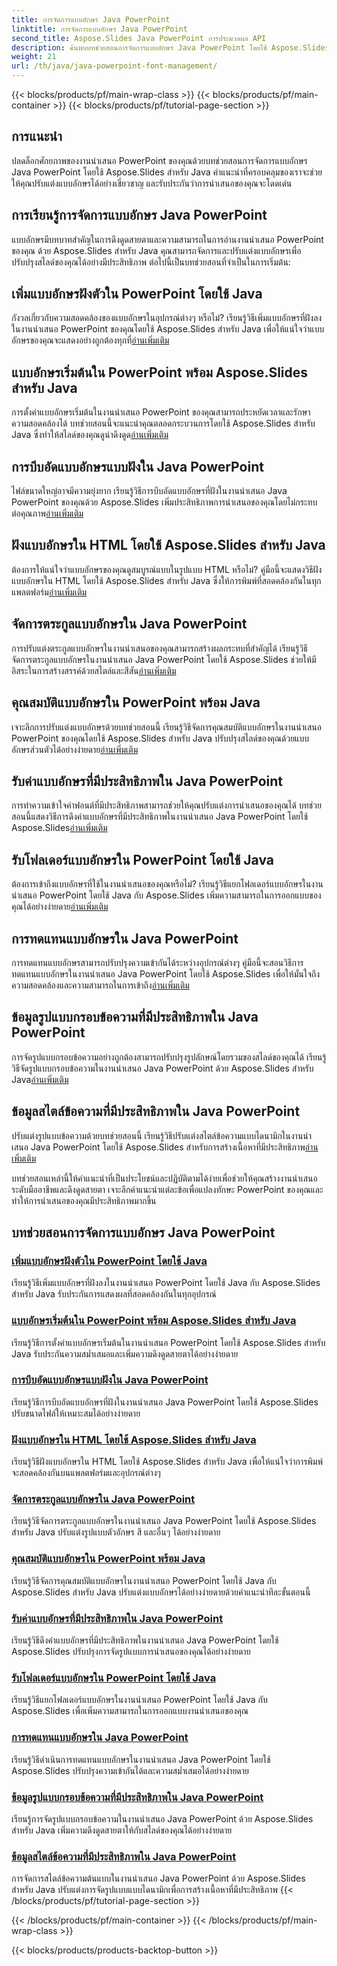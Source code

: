 ```yaml
---
title: การจัดการแบบอักษร Java PowerPoint
linktitle: การจัดการแบบอักษร Java PowerPoint
second_title: Aspose.Slides Java PowerPoint การประมวลผล API
description: ค้นพบบทช่วยสอนการจัดการแบบอักษร Java PowerPoint โดยใช้ Aspose.Slides สำหรับ Java เรียนรู้เทคนิคการฝัง การบีบอัด และการปรับแต่งเพื่อปรับปรุงการนำเสนอ
weight: 21
url: /th/java/java-powerpoint-font-management/
---
```


{{< blocks/products/pf/main-wrap-class >}}
{{< blocks/products/pf/main-container >}}
{{< blocks/products/pf/tutorial-page-section >}}

## การแนะนำ

ปลดล็อกศักยภาพของงานนำเสนอ PowerPoint ของคุณด้วยบทช่วยสอนการจัดการแบบอักษร Java PowerPoint โดยใช้ Aspose.Slides สำหรับ Java คำแนะนำที่ครอบคลุมของเราจะช่วยให้คุณปรับแต่งแบบอักษรได้อย่างเชี่ยวชาญ และรับประกันว่าการนำเสนอของคุณจะโดดเด่น

## การเรียนรู้การจัดการแบบอักษร Java PowerPoint

แบบอักษรมีบทบาทสำคัญในการดึงดูดสายตาและความสามารถในการอ่านงานนำเสนอ PowerPoint ของคุณ ด้วย Aspose.Slides สำหรับ Java คุณสามารถจัดการและปรับแต่งแบบอักษรเพื่อปรับปรุงสไลด์ของคุณได้อย่างมีประสิทธิภาพ ต่อไปนี้เป็นบทช่วยสอนที่จำเป็นในการเริ่มต้น:

## เพิ่มแบบอักษรฝังตัวใน PowerPoint โดยใช้ Java
 กังวลเกี่ยวกับความสอดคล้องของแบบอักษรในอุปกรณ์ต่างๆ หรือไม่? เรียนรู้วิธีเพิ่มแบบอักษรที่ฝังลงในงานนำเสนอ PowerPoint ของคุณโดยใช้ Aspose.Slides สำหรับ Java เพื่อให้แน่ใจว่าแบบอักษรของคุณจะแสดงอย่างถูกต้องทุกที่[อ่านเพิ่มเติม](./add-embedded-fonts-powerpoint-java/)

## แบบอักษรเริ่มต้นใน PowerPoint พร้อม Aspose.Slides สำหรับ Java
การตั้งค่าแบบอักษรเริ่มต้นในงานนำเสนอ PowerPoint ของคุณสามารถประหยัดเวลาและรักษาความสอดคล้องได้ บทช่วยสอนนี้จะแนะนำคุณตลอดกระบวนการโดยใช้ Aspose.Slides สำหรับ Java ซึ่งทำให้สไลด์ของคุณดูน่าดึงดูด[อ่านเพิ่มเติม](./default-fonts-powerpoint/)

## การบีบอัดแบบอักษรแบบฝังใน Java PowerPoint
 ไฟล์ขนาดใหญ่อาจมีความยุ่งยาก เรียนรู้วิธีการบีบอัดแบบอักษรที่ฝังในงานนำเสนอ Java PowerPoint ของคุณด้วย Aspose.Slides เพิ่มประสิทธิภาพการนำเสนอของคุณโดยไม่กระทบต่อคุณภาพ[อ่านเพิ่มเติม](./embedded-font-compression-java-powerpoint/)

## ฝังแบบอักษรใน HTML โดยใช้ Aspose.Slides สำหรับ Java
 ต้องการให้แน่ใจว่าแบบอักษรของคุณดูสมบูรณ์แบบในรูปแบบ HTML หรือไม่? คู่มือนี้จะแสดงวิธีฝังแบบอักษรใน HTML โดยใช้ Aspose.Slides สำหรับ Java ซึ่งให้การพิมพ์ที่สอดคล้องกันในทุกแพลตฟอร์ม[อ่านเพิ่มเติม](./embed-fonts-in-html/)

## จัดการตระกูลแบบอักษรใน Java PowerPoint
 การปรับแต่งตระกูลแบบอักษรในงานนำเสนอของคุณสามารถสร้างผลกระทบที่สำคัญได้ เรียนรู้วิธีจัดการตระกูลแบบอักษรในงานนำเสนอ Java PowerPoint โดยใช้ Aspose.Slides ช่วยให้มีอิสระในการสร้างสรรค์ด้วยสไตล์และสีสัน[อ่านเพิ่มเติม](./manage-font-family-java-powerpoint/)

## คุณสมบัติแบบอักษรใน PowerPoint พร้อม Java
 เจาะลึกการปรับแต่งแบบอักษรด้วยบทช่วยสอนนี้ เรียนรู้วิธีจัดการคุณสมบัติแบบอักษรในงานนำเสนอ PowerPoint ของคุณโดยใช้ Aspose.Slides สำหรับ Java ปรับปรุงสไลด์ของคุณด้วยแบบอักษรส่วนตัวได้อย่างง่ายดาย[อ่านเพิ่มเติม](./font-properties-powerpoint-java/)

## รับค่าแบบอักษรที่มีประสิทธิภาพใน Java PowerPoint
 การทำความเข้าใจค่าฟอนต์ที่มีประสิทธิภาพสามารถช่วยให้คุณปรับแต่งการนำเสนอของคุณได้ บทช่วยสอนนี้แสดงวิธีการดึงค่าแบบอักษรที่มีประสิทธิภาพในงานนำเสนอ Java PowerPoint โดยใช้ Aspose.Slides[อ่านเพิ่มเติม](./get-effective-font-values-java-powerpoint/)

## รับโฟลเดอร์แบบอักษรใน PowerPoint โดยใช้ Java
 ต้องการเข้าถึงแบบอักษรที่ใช้ในงานนำเสนอของคุณหรือไม่? เรียนรู้วิธีแยกโฟลเดอร์แบบอักษรในงานนำเสนอ PowerPoint โดยใช้ Java กับ Aspose.Slides เพิ่มความสามารถในการออกแบบของคุณได้อย่างง่ายดาย[อ่านเพิ่มเติม](./get-fonts-folders-powerpoint-java/)

## การทดแทนแบบอักษรใน Java PowerPoint
 การทดแทนแบบอักษรสามารถปรับปรุงความเข้ากันได้ระหว่างอุปกรณ์ต่างๆ คู่มือนี้จะสอนวิธีการทดแทนแบบอักษรในงานนำเสนอ Java PowerPoint โดยใช้ Aspose.Slides เพื่อให้มั่นใจถึงความสอดคล้องและความสามารถในการเข้าถึง[อ่านเพิ่มเติม](./fonts-substitution-java-powerpoint/)

## ข้อมูลรูปแบบกรอบข้อความที่มีประสิทธิภาพใน Java PowerPoint
 การจัดรูปแบบกรอบข้อความอย่างถูกต้องสามารถปรับปรุงรูปลักษณ์โดยรวมของสไลด์ของคุณได้ เรียนรู้วิธีจัดรูปแบบกรอบข้อความในงานนำเสนอ Java PowerPoint ด้วย Aspose.Slides สำหรับ Java[อ่านเพิ่มเติม](./effective-text-frame-format-data-java-powerpoint/)

## ข้อมูลสไตล์ข้อความที่มีประสิทธิภาพใน Java PowerPoint
 ปรับแต่งรูปแบบข้อความด้วยบทช่วยสอนนี้ เรียนรู้วิธีปรับแต่งสไตล์ข้อความแบบไดนามิกในงานนำเสนอ Java PowerPoint โดยใช้ Aspose.Slides สำหรับการสร้างเนื้อหาที่มีประสิทธิภาพ[อ่านเพิ่มเติม](./effective-text-style-data-java-powerpoint/)

บทช่วยสอนเหล่านี้ให้คำแนะนำที่เป็นประโยชน์และปฏิบัติตามได้ง่ายเพื่อช่วยให้คุณสร้างงานนำเสนอระดับมืออาชีพและดึงดูดสายตา เจาะลึกคำแนะนำแต่ละข้อเพื่อแปลงทักษะ PowerPoint ของคุณและทำให้การนำเสนอของคุณมีประสิทธิภาพมากขึ้น
## บทช่วยสอนการจัดการแบบอักษร Java PowerPoint
### [เพิ่มแบบอักษรฝังตัวใน PowerPoint โดยใช้ Java](./add-embedded-fonts-powerpoint-java/)
เรียนรู้วิธีเพิ่มแบบอักษรที่ฝังลงในงานนำเสนอ PowerPoint โดยใช้ Java กับ Aspose.Slides สำหรับ Java รับประกันการแสดงผลที่สอดคล้องกันในทุกอุปกรณ์
### [แบบอักษรเริ่มต้นใน PowerPoint พร้อม Aspose.Slides สำหรับ Java](./default-fonts-powerpoint/)
เรียนรู้วิธีการตั้งค่าแบบอักษรเริ่มต้นในงานนำเสนอ PowerPoint โดยใช้ Aspose.Slides สำหรับ Java รับประกันความสม่ำเสมอและเพิ่มความดึงดูดสายตาได้อย่างง่ายดาย
### [การบีบอัดแบบอักษรแบบฝังใน Java PowerPoint](./embedded-font-compression-java-powerpoint/)
เรียนรู้วิธีการบีบอัดแบบอักษรที่ฝังในงานนำเสนอ Java PowerPoint โดยใช้ Aspose.Slides ปรับขนาดไฟล์ให้เหมาะสมได้อย่างง่ายดาย
### [ฝังแบบอักษรใน HTML โดยใช้ Aspose.Slides สำหรับ Java](./embed-fonts-in-html/)
เรียนรู้วิธีฝังแบบอักษรใน HTML โดยใช้ Aspose.Slides สำหรับ Java เพื่อให้แน่ใจว่าการพิมพ์จะสอดคล้องกันบนแพลตฟอร์มและอุปกรณ์ต่างๆ
### [จัดการตระกูลแบบอักษรใน Java PowerPoint](./manage-font-family-java-powerpoint/)
เรียนรู้วิธีจัดการตระกูลแบบอักษรในงานนำเสนอ Java PowerPoint โดยใช้ Aspose.Slides สำหรับ Java ปรับแต่งรูปแบบตัวอักษร สี และอื่นๆ ได้อย่างง่ายดาย
### [คุณสมบัติแบบอักษรใน PowerPoint พร้อม Java](./font-properties-powerpoint-java/)
เรียนรู้วิธีจัดการคุณสมบัติแบบอักษรในงานนำเสนอ PowerPoint โดยใช้ Java กับ Aspose.Slides สำหรับ Java ปรับแต่งแบบอักษรได้อย่างง่ายดายด้วยคำแนะนำทีละขั้นตอนนี้
### [รับค่าแบบอักษรที่มีประสิทธิภาพใน Java PowerPoint](./get-effective-font-values-java-powerpoint/)
เรียนรู้วิธีดึงค่าแบบอักษรที่มีประสิทธิภาพในงานนำเสนอ Java PowerPoint โดยใช้ Aspose.Slides ปรับปรุงการจัดรูปแบบการนำเสนอของคุณได้อย่างง่ายดาย
### [รับโฟลเดอร์แบบอักษรใน PowerPoint โดยใช้ Java](./get-fonts-folders-powerpoint-java/)
เรียนรู้วิธีแยกโฟลเดอร์แบบอักษรในงานนำเสนอ PowerPoint โดยใช้ Java กับ Aspose.Slides เพื่อเพิ่มความสามารถในการออกแบบงานนำเสนอของคุณ
### [การทดแทนแบบอักษรใน Java PowerPoint](./fonts-substitution-java-powerpoint/)
เรียนรู้วิธีดำเนินการทดแทนแบบอักษรในงานนำเสนอ Java PowerPoint โดยใช้ Aspose.Slides ปรับปรุงความเข้ากันได้และความสม่ำเสมอได้อย่างง่ายดาย
### [ข้อมูลรูปแบบกรอบข้อความที่มีประสิทธิภาพใน Java PowerPoint](./effective-text-frame-format-data-java-powerpoint/)
เรียนรู้การจัดรูปแบบกรอบข้อความในงานนำเสนอ Java PowerPoint ด้วย Aspose.Slides สำหรับ Java เพิ่มความดึงดูดสายตาให้กับสไลด์ของคุณได้อย่างง่ายดาย
### [ข้อมูลสไตล์ข้อความที่มีประสิทธิภาพใน Java PowerPoint](./effective-text-style-data-java-powerpoint/)
การจัดการสไตล์ข้อความต้นแบบในงานนำเสนอ Java PowerPoint ด้วย Aspose.Slides สำหรับ Java ปรับแต่งการจัดรูปแบบแบบไดนามิกเพื่อการสร้างเนื้อหาที่มีประสิทธิภาพ
{{< /blocks/products/pf/tutorial-page-section >}}

{{< /blocks/products/pf/main-container >}}
{{< /blocks/products/pf/main-wrap-class >}}

{{< blocks/products/products-backtop-button >}}
